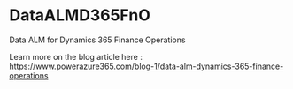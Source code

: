 # DataALMD365FnO
Data ALM for Dynamics 365 Finance Operations

Learn more on the blog article here : https://www.powerazure365.com/blog-1/data-alm-dynamics-365-finance-operations
